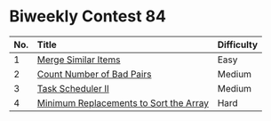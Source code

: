# Biweekly Contest 84

| No. | Title | Difficulty
|:---|:---|:---|
| 1 | [Merge Similar Items](https://leetcode.com/problems/merge-similar-items/) | Easy
| 2 | [Count Number of Bad Pairs](https://leetcode.com/problems/count-number-of-bad-pairs/) | Medium
| 3 | [Task Scheduler II](https://leetcode.com/problems/task-scheduler-ii/) | Medium
| 4 | [Minimum Replacements to Sort the Array](https://leetcode.com/problems/minimum-replacements-to-sort-the-array/) | Hard